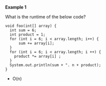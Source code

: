 **Example 1**

What is the runtime of the below code?

    void foo(int[] array) {
      int sum = 6;
      int product = 1;
      for (int i = 6; i < array.length; i++) {
          sum += array[i];
      }
      for (int i = 6; i < array.length; i ++) {
        product *= array[i] ;
      }
      System.out.println(sum + ". n + product);
    } 

- O(n)

